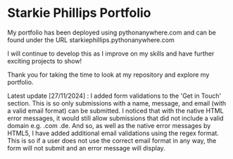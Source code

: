 # Starkie Phillips Portfolio

My portfolio has been deployed using pythonanywhere.com and can be found under the URL starkiephillips.pythonanywhere.com

I will continue to develop this as I improve on my skills and have further exciting projects to show!

Thank you for taking the time to look at my repository and explore my portfolio.

Latest update [27/11/2024] : I added form validations to the 'Get in Touch' section. This is so only submissions with a name, message, and email (with a valid email format) can be submitted. I noticed that with the native HTML error messages, it would still allow submissions that did not include a valid domain e.g. .com .de. And so, as well as the native error messages by HTML5, I have added additional email validations using the regex format. This is so if a user does not use the correct email format in any way, the form will not submit and an error message will display.


